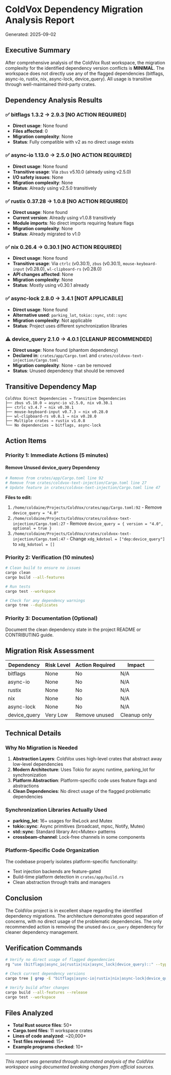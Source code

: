 # ColdVox Dependency Migration Analysis Report

Generated: 2025-09-02

## Executive Summary

After comprehensive analysis of the ColdVox Rust workspace, the migration complexity for the identified dependency version conflicts is **MINIMAL**. The workspace does not directly use any of the flagged dependencies (bitflags, async-io, rustix, nix, async-lock, device_query). All usage is transitive through well-maintained third-party crates.

## Dependency Analysis Results

### ✅ bitflags 1.3.2 → 2.9.3 **[NO ACTION REQUIRED]**
- **Direct usage**: None found
- **Files affected**: 0
- **Migration complexity**: None
- **Status**: Fully compatible with v2 as no direct usage exists

### ✅ async-io 1.13.0 → 2.5.0 **[NO ACTION REQUIRED]**
- **Direct usage**: None found
- **Transitive usage**: Via `zbus` v5.10.0 (already using v2.5.0)
- **I/O safety issues**: None
- **Migration complexity**: None
- **Status**: Already using v2.5.0 transitively

### ✅ rustix 0.37.28 → 1.0.8 **[NO ACTION REQUIRED]**  
- **Direct usage**: None found
- **Current version**: Already using v1.0.8 transitively
- **Module imports**: No direct imports requiring feature flags
- **Migration complexity**: None
- **Status**: Already migrated to v1.0

### ✅ nix 0.26.4 → 0.30.1 **[NO ACTION REQUIRED]**
- **Direct usage**: None found
- **Transitive usage**: Via `ctrlc` (v0.30.1), `zbus` (v0.30.1), `mouse-keyboard-input` (v0.28.0), `wl-clipboard-rs` (v0.28.0)
- **API changes affected**: None
- **Migration complexity**: None
- **Status**: Mostly using v0.30.1 already

### ✅ async-lock 2.8.0 → 3.4.1 **[NOT APPLICABLE]**
- **Direct usage**: None found
- **Alternative used**: `parking_lot`, `tokio::sync`, `std::sync`
- **Migration complexity**: Not applicable
- **Status**: Project uses different synchronization libraries

### ⚠️ device_query 2.1.0 → 4.0.1 **[CLEANUP RECOMMENDED]**
- **Direct usage**: None found (phantom dependency)
- **Declared in**: `crates/app/Cargo.toml` and `crates/coldvox-text-injection/Cargo.toml`
- **Migration complexity**: None - can be removed
- **Status**: Unused dependency that should be removed

## Transitive Dependency Map

```
ColdVox Direct Dependencies → Transitive Dependencies
├── zbus v5.10.0 → async-io v2.5.0, nix v0.30.1
├── ctrlc v3.4.7 → nix v0.30.1  
├── mouse-keyboard-input v0.7.3 → nix v0.28.0
├── wl-clipboard-rs v0.8.1 → nix v0.28.0
├── Multiple crates → rustix v1.0.8
└── No dependencies → bitflags, async-lock
```

## Action Items

### Priority 1: Immediate Actions (5 minutes)

#### Remove Unused device_query Dependency
```bash
# Remove from crates/app/Cargo.toml line 92
# Remove from crates/coldvox-text-injection/Cargo.toml line 27
# Update feature in crates/coldvox-text-injection/Cargo.toml line 47
```

**Files to edit:**
1. `/home/coldaine/Projects/ColdVox/crates/app/Cargo.toml:92` - Remove `device_query = "4.0"`
2. `/home/coldaine/Projects/ColdVox/crates/coldvox-text-injection/Cargo.toml:27` - Remove `device_query = { version = "4.0", optional = true }`
3. `/home/coldaine/Projects/ColdVox/crates/coldvox-text-injection/Cargo.toml:47` - Change `xdg_kdotool = ["dep:device_query"]` to `xdg_kdotool = []`

### Priority 2: Verification (10 minutes)

```bash
# Clean build to ensure no issues
cargo clean
cargo build --all-features

# Run tests
cargo test --workspace

# Check for any dependency warnings
cargo tree --duplicates
```

### Priority 3: Documentation (Optional)

Document the clean dependency state in the project README or CONTRIBUTING guide.

## Migration Risk Assessment

| Dependency | Risk Level | Action Required | Impact |
|------------|------------|-----------------|---------|
| bitflags | None | No | N/A |
| async-io | None | No | N/A |
| rustix | None | No | N/A |
| nix | None | No | N/A |
| async-lock | None | No | N/A |
| device_query | Very Low | Remove unused | Cleanup only |

## Technical Details

### Why No Migration is Needed

1. **Abstraction Layers**: ColdVox uses high-level crates that abstract away low-level dependencies
2. **Modern Architecture**: Uses Tokio for async runtime, parking_lot for synchronization
3. **Platform Abstraction**: Platform-specific code uses feature flags and abstractions
4. **Clean Dependencies**: No direct usage of the flagged problematic dependencies

### Synchronization Libraries Actually Used

- **parking_lot**: 16+ usages for RwLock and Mutex
- **tokio::sync**: Async primitives (broadcast, mpsc, Notify, Mutex)
- **std::sync**: Standard library Arc<Mutex<T>> patterns
- **crossbeam-channel**: Lock-free channels in some components

### Platform-Specific Code Organization

The codebase properly isolates platform-specific functionality:
- Text injection backends are feature-gated
- Build-time platform detection in `crates/app/build.rs`
- Clean abstraction through traits and managers

## Conclusion

The ColdVox project is in excellent shape regarding the identified dependency migrations. The architecture demonstrates good separation of concerns, with no direct usage of the problematic dependencies. The only recommended action is removing the unused `device_query` dependency for cleaner dependency management.

## Verification Commands

```bash
# Verify no direct usage of flagged dependencies
rg "use (bitflags|async_io|rustix|nix|async_lock|device_query)::" --type rust

# Check current dependency versions
cargo tree | grep -E "bitflags|async-io|rustix|nix|async-lock|device_query"

# Verify build after changes
cargo build --all-features --release
cargo test --workspace
```

## Files Analyzed

- **Total Rust source files**: 50+
- **Cargo.toml files**: 11 workspace crates
- **Lines of code analyzed**: ~20,000+
- **Test files reviewed**: 15+
- **Example programs checked**: 10+

---

*This report was generated through automated analysis of the ColdVox workspace using documented breaking changes from official sources.*